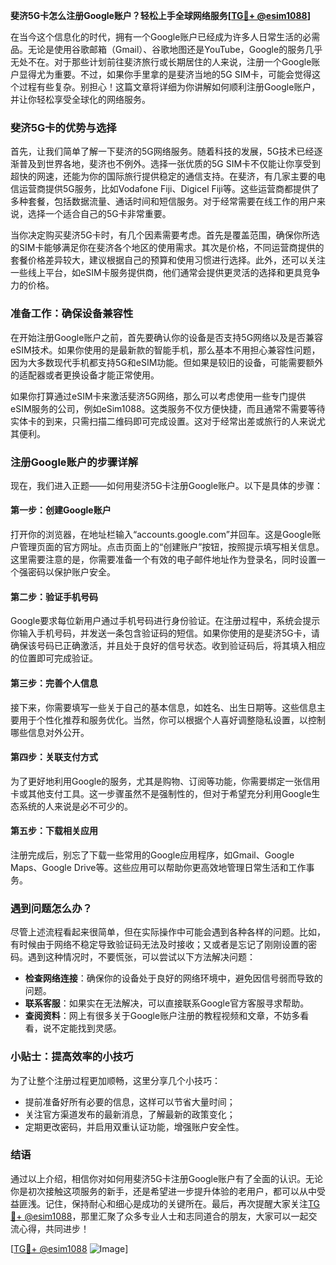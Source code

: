 **斐济5G卡怎么注册Google账户？轻松上手全球网络服务[[TG💪+ @esim1088](https://t.me/s/esim1088)]**

在当今这个信息化的时代，拥有一个Google账户已经成为许多人日常生活的必需品。无论是使用谷歌邮箱（Gmail）、谷歌地图还是YouTube，Google的服务几乎无处不在。对于那些计划前往斐济旅行或长期居住的人来说，注册一个Google账户显得尤为重要。不过，如果你手里拿的是斐济当地的5G SIM卡，可能会觉得这个过程有些复杂。别担心！这篇文章将详细为你讲解如何顺利注册Google账户，并让你轻松享受全球化的网络服务。

### 斐济5G卡的优势与选择

首先，让我们简单了解一下斐济的5G网络服务。随着科技的发展，5G技术已经逐渐普及到世界各地，斐济也不例外。选择一张优质的5G SIM卡不仅能让你享受到超快的网速，还能为你的国际旅行提供稳定的通信支持。在斐济，有几家主要的电信运营商提供5G服务，比如Vodafone Fiji、Digicel Fiji等。这些运营商都提供了多种套餐，包括数据流量、通话时间和短信服务。对于经常需要在线工作的用户来说，选择一个适合自己的5G卡非常重要。

当你决定购买斐济5G卡时，有几个因素需要考虑。首先是覆盖范围，确保你所选的SIM卡能够满足你在斐济各个地区的使用需求。其次是价格，不同运营商提供的套餐价格差异较大，建议根据自己的预算和使用习惯进行选择。此外，还可以关注一些线上平台，如eSIM卡服务提供商，他们通常会提供更灵活的选择和更具竞争力的价格。

### 准备工作：确保设备兼容性

在开始注册Google账户之前，首先要确认你的设备是否支持5G网络以及是否兼容eSIM技术。如果你使用的是最新款的智能手机，那么基本不用担心兼容性问题，因为大多数现代手机都支持5G和eSIM功能。但如果是较旧的设备，可能需要额外的适配器或者更换设备才能正常使用。

如果你打算通过eSIM卡来激活斐济5G网络，那么可以考虑使用一些专门提供eSIM服务的公司，例如eSim1088。这类服务不仅方便快捷，而且通常不需要等待实体卡的到来，只需扫描二维码即可完成设置。这对于经常出差或旅行的人来说尤其便利。

### 注册Google账户的步骤详解

现在，我们进入正题——如何用斐济5G卡注册Google账户。以下是具体的步骤：

#### 第一步：创建Google账户
打开你的浏览器，在地址栏输入“accounts.google.com”并回车。这是Google账户管理页面的官方网址。点击页面上的“创建账户”按钮，按照提示填写相关信息。这里需要注意的是，你需要准备一个有效的电子邮件地址作为登录名，同时设置一个强密码以保护账户安全。

#### 第二步：验证手机号码
Google要求每位新用户通过手机号码进行身份验证。在注册过程中，系统会提示你输入手机号码，并发送一条包含验证码的短信。如果你使用的是斐济5G卡，请确保该号码已正确激活，并且处于良好的信号状态。收到验证码后，将其填入相应的位置即可完成验证。

#### 第三步：完善个人信息
接下来，你需要填写一些关于自己的基本信息，如姓名、出生日期等。这些信息主要用于个性化推荐和服务优化。当然，你可以根据个人喜好调整隐私设置，以控制哪些信息对外公开。

#### 第四步：关联支付方式
为了更好地利用Google的服务，尤其是购物、订阅等功能，你需要绑定一张信用卡或其他支付工具。这一步骤虽然不是强制性的，但对于希望充分利用Google生态系统的人来说是必不可少的。

#### 第五步：下载相关应用
注册完成后，别忘了下载一些常用的Google应用程序，如Gmail、Google Maps、Google Drive等。这些应用可以帮助你更高效地管理日常生活和工作事务。

### 遇到问题怎么办？

尽管上述流程看起来很简单，但在实际操作中可能会遇到各种各样的问题。比如，有时候由于网络不稳定导致验证码无法及时接收；又或者是忘记了刚刚设置的密码。遇到这种情况时，不要慌张，可以尝试以下方法解决问题：

- **检查网络连接**：确保你的设备处于良好的网络环境中，避免因信号弱而导致的问题。
- **联系客服**：如果实在无法解决，可以直接联系Google官方客服寻求帮助。
- **查阅资料**：网上有很多关于Google账户注册的教程视频和文章，不妨多看看，说不定能找到灵感。

### 小贴士：提高效率的小技巧

为了让整个注册过程更加顺畅，这里分享几个小技巧：
- 提前准备好所有必要的信息，这样可以节省大量时间；
- 关注官方渠道发布的最新消息，了解最新的政策变化；
- 定期更改密码，并启用双重认证功能，增强账户安全性。

### 结语

通过以上介绍，相信你对如何用斐济5G卡注册Google账户有了全面的认识。无论你是初次接触这项服务的新手，还是希望进一步提升体验的老用户，都可以从中受益匪浅。记住，保持耐心和细心是成功的关键所在。最后，再次提醒大家关注[TG💪+ @esim1088](https://t.me/s/esim1088)，那里汇聚了众多专业人士和志同道合的朋友，大家可以一起交流心得，共同进步！

[[TG💪+ @esim1088](https://t.me/s/esim1088) ![Image](https://i.postimg.cc/4NQfJmqS/Snipaste-2025-05-13-00-14-12.png)]